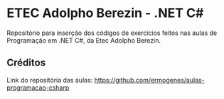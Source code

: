 # ETEC Adolpho Berezin - .NET C#
Repositório para inserção dos códigos de exercícios feitos nas aulas de Programação em .NET C#, da Etec Adolpho Berezin.

## Créditos
Link do repositória das aulas: https://github.com/ermogenes/aulas-programacao-csharp
